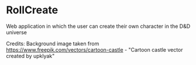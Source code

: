 # RollCreate
Web application in which the user can create their own character in the D&D universe


Credits: 
Background image taken from https://www.freepik.com/vectors/cartoon-castle - "Cartoon castle vector created by upklyak"
